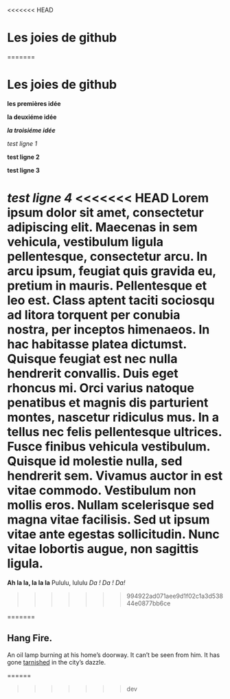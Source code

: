 <<<<<<< HEAD
# Les joies de github

=======

# Les joies de github
 
 __les premières idée__
 
**la deuxiéme idée**

__*la troisiéme idée*__

_*test ligne 1*_

**test ligne 2**

__test ligne 3__

___test ligne 4___
<<<<<<< HEAD
Lorem ipsum dolor sit amet, consectetur adipiscing elit. Maecenas in sem vehicula, vestibulum ligula pellentesque, consectetur arcu. In arcu ipsum, feugiat quis gravida eu, pretium in mauris. Pellentesque et leo est. Class aptent taciti sociosqu ad litora torquent per conubia nostra, per inceptos himenaeos. In hac habitasse platea dictumst. Quisque feugiat est nec nulla hendrerit convallis. Duis eget rhoncus mi. Orci varius natoque penatibus et magnis dis parturient montes, nascetur ridiculus mus. In a tellus nec felis pellentesque ultrices. Fusce finibus vehicula vestibulum. Quisque id molestie nulla, sed hendrerit sem. Vivamus auctor in est vitae commodo. Vestibulum non mollis eros. Nullam scelerisque sed magna vitae facilisis. Sed ut ipsum vitae ante egestas sollicitudin. Nunc vitae lobortis augue, non sagittis ligula.
=======

**Ah la la, la la la**
Pululu, lululu
*Da ! Da ! Da!*
>>>>>>> 994922ad071aee9d1f02c1a3d53844e0877bb6ce

=======

## Hang Fire.
An oil lamp burning at his home’s doorway.
It can’t be seen from him.
It has gone [tarnished](https://medium.com/3-lines-story/hang-fire-fe4868364805) in the city’s dazzle.

======
>>>>>>> dev
